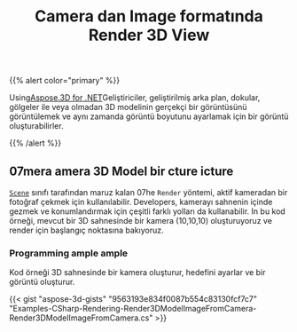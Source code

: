﻿---
title: Camera dan Image formatında Render 3D View
type: docs
weight: 50
url: /tr/net/render-3d-view-in-image-format-from-camera/
description: 07sing Aspose.3D for .NET, geliştiriciler geliştirilmiş arka plan, dokular, gölgeler ile veya gelişmiş arka plan olmadan 3D modelinin gerçekçi bir görüntüsünü görüntülemek için bir görüntü oluşturabilir ve ayrıca görüntü boyutunu da ayarlayabilir.
---
{{% alert color="primary" %}}

Using[Aspose.3D for .NET](https://products.aspose.com/3d/net/)Geliştiriciler, geliştirilmiş arka plan, dokular, gölgeler ile veya olmadan 3D modelinin gerçekçi bir görüntüsünü görüntülemek ve aynı zamanda görüntü boyutunu ayarlamak için bir görüntü oluşturabilirler.

{{% /alert %}}
## **07mera amera 3D Model bir cture icture**
[`Scene`](https://reference.aspose.com/3d/net/aspose.threed/scene) sınıfı tarafından maruz kalan 07he `Render` yöntemi, aktif kameradan bir fotoğraf çekmek için kullanılabilir. Developers, kamerayı sahnenin içinde gezmek ve konumlandırmak için çeşitli farklı yolları da kullanabilir. In bu kod örneği, mevcut bir 3D sahnesinde bir kamera (10,10,10) oluşturuyoruz ve render için başlangıç noktasına bakıyoruz.
### **Programming ample ample**
Kod örneği 3D sahnesinde bir kamera oluşturur, hedefini ayarlar ve bir görüntü oluşturur.

{{< gist "aspose-3d-gists" "9563193e834f0087b554c83130fcf7c7" "Examples-CSharp-Rendering-Render3DModelImageFromCamera-Render3DModelImageFromCamera.cs" >}}
